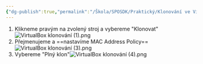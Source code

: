```yaml
---
{"dg-publish":true,"permalink":"/Škola/SPOSDK/Praktický/Klonování ve VirtualBoxu/","created":"2024-04-20T20:35:16.145+02:00","updated":"2024-04-20T22:04:11.130+02:00"}
---
```


1. Klikneme pravým na zvolený stroj a vybereme "Klonovat"![VirtualBox klonování (1).png](/img/user/%C5%A0kola/SPOSDK/Praktick%C3%BD/Screenshoty/VirtualBox%20klonov%C3%A1n%C3%AD/VirtualBox%20klonov%C3%A1n%C3%AD%20(1).png)
2. Přejmenujeme a ==nastavíme MAC Address Policy==![VirtualBox klonování (3).png](/img/user/%C5%A0kola/SPOSDK/Praktick%C3%BD/Screenshoty/VirtualBox%20klonov%C3%A1n%C3%AD/VirtualBox%20klonov%C3%A1n%C3%AD%20(3).png)
3. Vybereme "Plný klon"![VirtualBox klonování (4).png](/img/user/%C5%A0kola/SPOSDK/Praktick%C3%BD/Screenshoty/VirtualBox%20klonov%C3%A1n%C3%AD/VirtualBox%20klonov%C3%A1n%C3%AD%20(4).png)